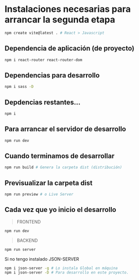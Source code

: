 # Instalaciones necesarias para arrancar la segunda etapa

```sh
npm create vite@latest . # React > Javascript
```

## Dependencia de aplicación (de proyecto)

```sh
npm i react-router react-router-dom
```

## Dependencias para desarrollo

```sh
npm i sass -D
```

## Depdencias restantes...

```sh
npm i
```

## Para arrancar el servidor de desarrollo

```sh
npm run dev 
```

## Cuando terminamos de desarrollar

```sh
npm run build # Genera la carpeta dist (distribución)
```

## Previsualizar la carpeta dist

```sh
npm run preview # o Live Server
```

## Cada vez que yo inicio el desarrollo

> FRONTEND

```sh
npm run dev
```

> BACKEND

```sh
npm run server
```

Si no tengo instalado JSON-SERVER

```sh
npm i json-server -g # Lo instala Global en máquina
npm i json-server -D # Para desarrollo en este proyecto.
```



